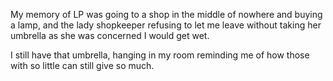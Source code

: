 My memory of LP was going to a shop in the middle of nowhere and buying a lamp, and the lady shopkeeper refusing to let me leave without taking her umbrella as she was concerned I would get wet.

I still have that umbrella, hanging in my room reminding me of how those with so little can still give so much.


